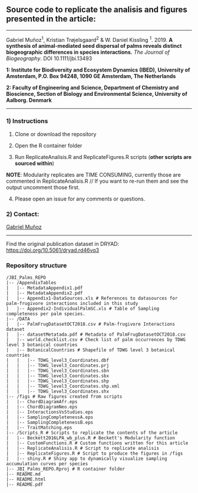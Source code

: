 
## Source code to replicate the analisis and figures presented in the article:

----------

Gabriel Muñoz<sup>1</sup>, Kristian Trøjelsgaard<sup>2</sup> & W. Daniel Kissling <sup>1</sup>. 2019. **A synthesis of animal-mediated seed dispersal of palms reveals distinct biogeographic differences in species interactions.** *The Journal of Biogeography*. DOI 10.1111/jbi.13493

**1: Institute for Biodiversity and Ecosystem Dynamics (IBED), University of Amsterdam, P.O. Box 94248, 1090 GE Amsterdam, The Netherlands**

**2: Faculty of Engineering and Science, Department of Chemistry and Bioscience, Section of Biology and Environmental Science, University of Aalborg. Denmark**

----------

### 1) Instructions 

1) Clone or download the repository

2) Open the R container folder 

3) Run ReplicateAnalisis.R and ReplicateFigures.R scripts (**other scripts are sourced within**)

**NOTE**:  Modularity replicates are TIME CONSUMING, currently those are commented in ReplicateAnalisis.R // If you want to re-run them and see the output uncomment those first. 

4) Please open an issue for any comments or questions. 

### 2) Contact: 

[Gabriel Muñoz](mailto:fgabriel1891@gmail.com)

-------------

Find the original publication dataset in DRYAD: https://doi.org/10.5061/dryad.rd46vq3


### Repository structure

```
/JBI_Palms_REPO
|-- /AppendixTables
|   |-- MetadataAppendix1.pdf 
|   |-- MetadataAppendix2.pdf
|   |-- Appendix1-DataSources.xls # References to datasources for palm-frugivore interactions included in this study
|   |-- Appendix2-IndividualPalmSC.xls # Table of Sampling completeness per palm species. 
|-- /DATA
|   |-- PalmFrugDatasetOCT2018.csv # Palm-frugivore Interactions dataset
|   |-- datasetMetatada.pdf # Metadata of PalmFrugDatasetOCT2018.csv
|   |-- world.checklist.csv # Check list of palm occurrences by TDWG level 3 botanical countries
|   |-- BotanicalCountries # Shapefile of TDWG level 3 botanical countries
|   |   |-- TDWG_level3_Coordinates.dbf
|   |   |-- TDWG_level3_Coordinates.prj
|   |   |-- TDWG_level3_Coordinates.sbn
|   |   |-- TDWG_level3_Coordinates.sbx
|   |   |-- TDWG_level3_Coordinates.shp
|   |   |-- TDWG_level3_Coordinates.shp.xml
|   |   |-- TDWG_level3_Coordinates.shx
|-- /figs # Raw figures created from scripts
|   |-- ChordDiagramAfr.eps
|   |-- ChordDiagramNeo.eps
|   |-- InteractionsVsStudies.eps
|   |-- SamplingCompletenessA.eps
|   |-- SamplingCompletenessB.eps
|   |-- TraitMatching.eps
|-- /Scripts_R # Scripts to replicate the contents of the article
|   |-- Beckett2016LPA_wb_plus.R # Beckett's Modularity function
|   |-- CustomFunctions.R # Custom functions written for this article
|   |-- ReplicateAnalisis.R # Script to replicate analisis 
|   |-- ReplicateFigures.R # Script to produce the figures in /figs
|   |-- shiny.R # Shiny app to dynamically visualize sampling accumulation curves per species 
|-- JBI_Palms_REPO.Rproj # R container folder
|-- README.md
|-- README.html
|-- README.pdf

```



